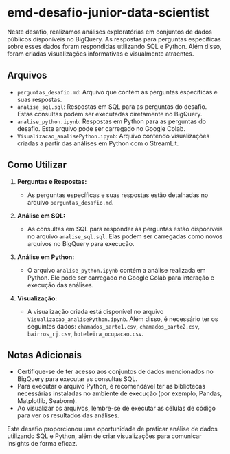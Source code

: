 # emd-desafio-junior-data-scientist


Neste desafio, realizamos análises exploratórias em conjuntos de dados públicos disponíveis no BigQuery. As respostas para perguntas específicas sobre esses dados foram respondidas utilizando SQL e Python. Além disso, foram criadas visualizações informativas e visualmente atraentes.

## Arquivos

- `perguntas_desafio.md`: Arquivo que contém as perguntas específicas e suas respostas.
- `analise_sql.sql`: Respostas em SQL para as perguntas do desafio. Estas consultas podem ser executadas diretamente no BigQuery.
- `analise_python.ipynb`: Respostas em Python para as perguntas do desafio. Este arquivo pode ser carregado no Google Colab.
- `Visualizacao_analisePython.ipynb`: Arquivo  contendo visualizações criadas a partir das análises em Python com o StreamLit.

## Como Utilizar

1. **Perguntas e Respostas:**
   - As perguntas específicas e suas respostas estão detalhadas no arquivo `perguntas_desafio.md`.

2. **Análise em SQL:**
   - As consultas em SQL para responder às perguntas estão disponíveis no arquivo `analise_sql.sql`. Elas podem ser carregadas como novos arquivos no BigQuery para execução.

3. **Análise em Python:**
   - O arquivo `analise_python.ipynb` contém a análise realizada em Python. Ele pode ser carregado no Google Colab para interação e execução das análises.

4. **Visualização:**
   - A visualização criada está disponível no arquivo `Visualizacao_analisePython.ipynb`. Além disso, é necessário ter os seguintes dados: `chamados_parte1.csv`, `chamados_parte2.csv`, `bairros_rj.csv`, `hoteleira_ocupacao.csv`.

## Notas Adicionais

- Certifique-se de ter acesso aos conjuntos de dados mencionados no BigQuery para executar as consultas SQL.
- Para executar o arquivo Python, é recomendável ter as bibliotecas necessárias instaladas no ambiente de execução (por exemplo, Pandas, Matplotlib, Seaborn).
- Ao visualizar os arquivos, lembre-se de executar as células de código para ver os resultados das análises.

Este desafio proporcionou uma oportunidade de praticar análise de dados utilizando SQL e Python, além de criar visualizações para comunicar insights de forma eficaz.
